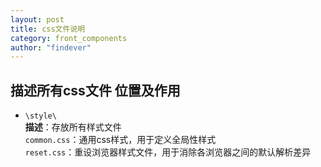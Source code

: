 ```yaml
---
layout: post
title: css文件说明
category: front_components
author: "findever"
---
```


## 描述所有css文件 位置及作用
<!--more-->

* `\style\`  
	__描述__：存放所有样式文件  
	`common.css`：通用css样式，用于定义全局性样式  
	`reset.css`：重设浏览器样式文件，用于消除各浏览器之间的默认解析差异  